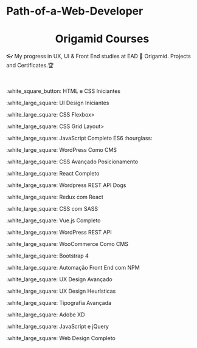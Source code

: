 # Path-of-a-Web-Developer

<h1 align="center">
  Origamid Courses
</h1>
<p>👓 My progress in UX, UI &amp; Front End studies at EAD 🐺 Origamid. Projects and Certificates.🏆</p>
<br>

<!-- Para adicionar o certificado no final de cada curso concluído <a target="_blank" href="https://www.origamid.com/certificate//"  title="Certificate">🏆</a>  e adicionar o white_check_mark para finalizado e o o white_square_button para cursos em andamento-->

<p>:white_square_button: HTML e CSS Iniciantes<!--<a target="_blank" href="https://www.origamid.com/certificate//"  title="Certificate">🏆</a>  </p> -->
<p>:white_large_square: UI Design Iniciantes</p>
<p>:white_large_square: CSS Flexbox></p>
<p>:white_large_square: CSS Grid Layout></p>
<p>:white_large_square: JavaScript Completo ES6 :hourglass:</p>
<p>:white_large_square: WordPress Como CMS</p>
<p>:white_large_square: CSS Avançado Posicionamento</p>
<p>:white_large_square: React Completo</p>
<p>:white_large_square: Wordpress REST API Dogs</p>
<p>:white_large_square: Redux com React</p>
<p>:white_large_square: CSS com SASS</p>
<p>:white_large_square: Vue.js Completo</p>
<p>:white_large_square: WordPress REST API</p>
<p>:white_large_square: WooCommerce Como CMS</p>
<p>:white_large_square: Bootstrap 4</p>
<p>:white_large_square: Automação Front End com NPM</p>
<p>:white_large_square: UX Design Avançado</p>
<p>:white_large_square: UX Design Heurísticas</p>
<p>:white_large_square: Tipografia Avançada</p>
<p>:white_large_square: Adobe XD</p>
<p>:white_large_square: JavaScript e jQuery</p>
<p>:white_large_square: Web Design Completo</p>

